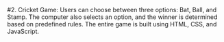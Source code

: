 #2.	Cricket Game: Users can choose between three options: Bat, Ball, and Stamp. The computer also selects an option, and the winner is determined based on predefined rules. The entire game is built using HTML, CSS, and JavaScript.